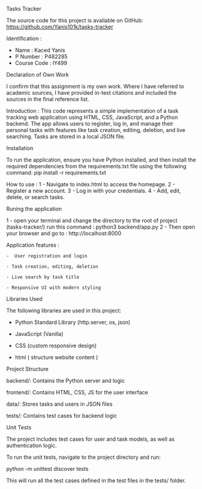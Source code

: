 Tasks Tracker

The source code for this project is available on GitHub: https://github.com/Yanis101k/tasks-tracker

 Identification : 
  - Name : Kaced Yanis 
  - P Number : P482285
  - Course Code : IY499

 Declaration of Own Work

  I confirm that this assignment is my own work.
  Where I have referred to academic sources, I have provided in-text citations and included the sources in the final reference list.
 
 Introduction : 
  This code represents a simple implementation of a task tracking web application using HTML, CSS, JavaScript, and a Python backend.
  The app allows users to register, log in, and manage their personal tasks with features like task creation, editing, deletion, and live searching. 
  Tasks are stored in a local JSON file.
 
 Installation

  To run the application, ensure you have Python installed, and then install the required dependencies from the requirements.txt file using the following command:
  pip install -r requirements.txt
 
 How to use : 
  1 - Navigate to index.html to access the homepage.
  2 - Register a new account.
  3 - Log in with your credentials.
  4 - Add, edit, delete, or search tasks.
 
 Runing the application
 
 1 - open your terminal and change the directory to the root of project (tasks-tracker/) run this command :
  python3 backend/app.py
 2 - Then open your browser and go to :
  http://localhost:8000

 Application features : 

    -  User registration and login

    - Task creation, editing, deletion

    - Live search by task title

    - Responsive UI with modern styling
 
 Libraries Used

 The following libraries are used in this project:

  - Python Standard Library (http.server, os, json)

  - JavaScript (Vanilla)

  - CSS (custom responsive design)
 
  - html ( structure website content ) 

 Project Structure

  backend/: Contains the Python server and logic

  frontend/: Contains HTML, CSS, JS for the user interface

  data/: Stores tasks and users in JSON files

  tests/: Contains test cases for backend logic

 Unit Tests

  The project includes test cases for user and task models, as well as authentication logic.

  To run the unit tests, navigate to the project directory and run:

  python -m unittest discover tests

  This will run all the test cases defined in the test files in the tests/ folder.
